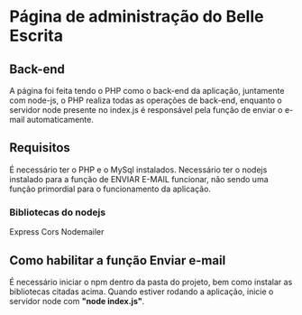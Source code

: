# Página de administração do Belle Escrita

## Back-end
A página foi feita tendo o PHP como o back-end da aplicação, juntamente com node-js, o PHP realiza todas as operações de back-end, enquanto o servidor node presente no index.js é responsável pela função de enviar o e-mail automaticamente.

## Requisitos
É necessário ter o PHP e o MySql instalados.
Necessário ter o nodejs instalado para a função de ENVIAR E-MAIL funcionar, não sendo uma função primordial para o funcionamento da aplicação.
### Bibliotecas do nodejs
Express
Cors
Nodemailer

## Como habilitar a função Enviar e-mail
É necessário iniciar o npm dentro da pasta do projeto, bem como instalar as bibliotecas citadas acima.
Quando estiver rodando a aplicação, inicie o servidor node com **"node index.js"**.

